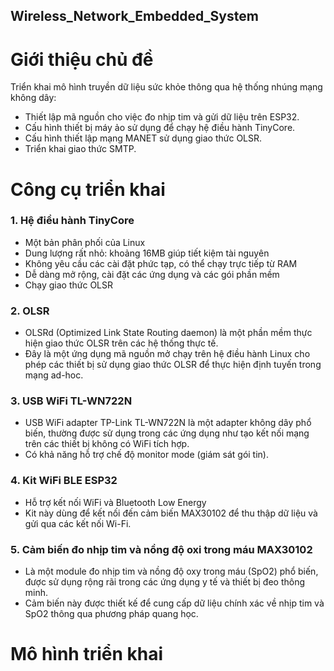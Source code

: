 ## Wireless_Network_Embedded_System
# Giới thiệu chủ đề
Triển khai mô hình truyền dữ liệu sức khỏe thông qua hệ thống nhúng mạng không dây:
  - Thiết lập mã nguồn cho việc đo nhịp tim và gửi dữ liệu trên ESP32.
  - Cấu hình thiết bị máy ảo sử dụng để chạy hệ điều hành TinyCore.
  - Cấu hình thiết lập mạng MANET sử dụng giao thức OLSR.
  - Triển khai giao thức SMTP.
# Công cụ triển khai
### 1. Hệ điều hành TinyCore
  - Một bản phân phối của Linux
  - Dung lượng rất nhỏ: khoảng 16MB giúp tiết kiệm tài nguyên
  - Không yêu cầu các cài đặt phức tạp, có thể chạy trực tiếp từ RAM
  - Dễ dàng mở rộng, cài đặt các ứng dụng và các gói phần mềm
  - Chạy giao thức OLSR
### 2. OLSR
  - OLSRd (Optimized Link State Routing daemon) là một phần mềm thực hiện giao thức OLSR trên các hệ thống thực tế. 
  - Đây là một ứng dụng mã nguồn mở chạy trên hệ điều hành Linux cho phép các thiết bị sử dụng giao thức OLSR để thực hiện định tuyến trong mạng ad-hoc.
### 3. USB WiFi TL-WN722N
  - USB WiFi adapter TP-Link TL-WN722N là một adapter không dây phổ biến, thường được sử dụng trong các ứng dụng như tạo kết nối mạng trên các thiết bị không có WiFi tích hợp.
  - Có khả năng hỗ trợ chế độ monitor mode (giám sát gói tin).
### 4. Kit WiFi BLE ESP32
  - Hỗ trợ kết nối WiFi và Bluetooth Low Energy
  - Kit này dùng để kết nối đến cảm biến MAX30102 để thu thập dữ liệu và gửi  qua các kết nối Wi-Fi.
### 5. Cảm biến đo nhịp tim và nồng độ oxi trong máu MAX30102
  - Là một module đo nhịp tim và nồng độ oxy trong máu (SpO2) phổ biến, được sử dụng rộng rãi trong các ứng dụng y tế và thiết bị đeo thông minh. 
  - Cảm biến này được thiết kế để cung cấp dữ liệu chính xác về nhịp tim và SpO2 thông qua phương pháp quang học.
# Mô hình triển khai

     



